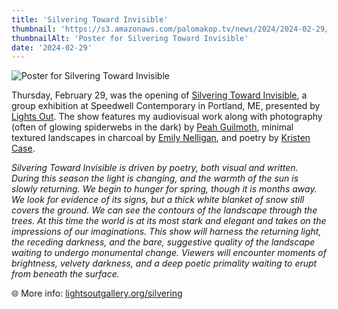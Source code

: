 ```yaml
---
title: 'Silvering Toward Invisible'
thumbnail: 'https://s3.amazonaws.com/palomakop.tv/news/2024/2024-02-29/silvering_toward_invisible_poster.jpg'
thumbnailAlt: 'Poster for Silvering Toward Invisible'
date: '2024-02-29'
---
```


<img alt="Poster for Silvering Toward Invisible" loading="lazy" src="https://s3.amazonaws.com/palomakop.tv/news/2024/2024-02-29/silvering_toward_invisible_poster.jpg"/>
<p>
  Thursday, February 29, was the opening of <a href="https://www.lightsoutgallery.org/silvering" rel="noopener" target="_blank">Silvering Toward Invisible</a>, a group exhibition at Speedwell Contemporary in Portland, ME, presented by <a href="https://www.lightsoutgallery.org/" rel="noopener" target="_blank">Lights Out</a>. The show features my audiovisual work along with photography (often of glowing spiderwebs in the dark) by <a href="https://pguilmoth.com/" rel="noopener" target="_blank">Peah Guilmoth</a>, minimal textured landscapes in charcoal by <a href="https://www.alexandregallery.com/artists-work/emily-nelligan" rel="noopener" target="_blank">Emily Nelligan</a>, and poetry by <a href="https://www.kristencase.com/" rel="noopener" target="_blank">Kristen Case</a>.
  </p>
<p>
<i>
  Silvering Toward Invisible is driven by poetry, both visual and written. During this season the light is changing, and the warmth of the sun is slowly returning. We begin to hunger for spring, though it is months away. We look for evidence of its signs, but a thick white blanket of snow still covers the ground. We can see the contours of the landscape through the trees. At this time the world is at its most stark and elegant and takes on the impressions of our imaginations. This show will harness the returning light, the receding darkness, and the bare, suggestive quality of the landscape waiting to undergo monumental change. Viewers will encounter moments of brightness, velvety darkness, and a deep poetic primality waiting to erupt from beneath the surface.
  </i>
</p>
<p>
  🌐 More info: <a href="https://www.lightsoutgallery.org/silvering" rel="noopener" target="_blank">lightsoutgallery.org/silvering</a>
</p>
